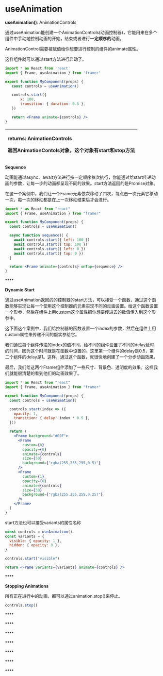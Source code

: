 # useAnimation

**useAnimation\(\)**: AnimationControls

通过useAnimation能创建一个AnimationControls\(动画控制器\)，它能用来在多个组件中手动地控制动画的开始，结束或者进行**一定顺序的**动画。

AnimationControl需要被赋值给你想要进行控制的组件的animate属性。

这样组件就可以通过start方法进行启动了。

```jsx
import * as React from 'react'
import { Frame, useAnimation } from 'framer'

export function MyComponent(props) {
   const controls = useAnimation()

   controls.start({
       x: 100,
       transition: { duration: 0.5 },
   })

   return <Frame animate={controls} />
}
```

<table>
  <thead>
    <tr>
      <th style="text-align:left">
        <p>returns: AnimationControls</p>
        <p>&#x8FD4;&#x56DE;AnimationContols&#x5BF9;&#x8C61;&#xFF0C;&#x8FD9;&#x4E2A;&#x5BF9;&#x8C61;&#x6709;start&#x548C;stop&#x65B9;&#x6CD5;</p>
      </th>
    </tr>
  </thead>
  <tbody></tbody>
</table>

**Sequence**

动画能通过async、await方法进行按一定顺序依次执行，你能通过给start传递动画的参数，让每一步的动画都呈现不同的效果。start方法返回的是Promise对象。

在这一个案例中，我们让一个Frame元素依次移动了四次，每点击一次元素它移动一次，每一次的移动都是在上一次移动结束后才会进行。

```jsx
import * as React from "react"
import { Frame, useAnimation } from "framer"

export function MyComponent(props) {
  const controls = useAnimation()

  async function sequence() {
    await controls.start({ left: 100 })
    await controls.start({ top: 100 })
    await controls.start({ left: 0 })
    await controls.start({ top: 0 })
  }

  return <Frame animate={controls} onTap={sequence} />
}
```

\*\*\*\*

**Dynamic Start**

通过useAnimation返回的的控制器的start方法，可以接受一个函数，通过这个函数能够实现让每一个使用这个控制器的元素实现不同的动画设置。给这个函数设置一个形参，然后在组件上用custom这个属性把你想要传进去的数值传入到这个形参中。

这下面这个案例中，我们给控制器的函数设置一个index的参数，然后在组件上用custom属性来传递不同的额实参给它。

我们通过每个组件传递的index的值不同，给不同的组件设置了不同的delay延时的时间，因为这个时间就是在函数中设置的。这里第一个组件的delay是0.5，第二个组件的delay是1。这样，通过这个函数，就很快地创建了一个分步动画效果。

最后，我们给这两个Frame组件添加了一些尺寸、背景色、透明度的效果，这样我们就能很清楚的看到他们的动画效果了。

```jsx
import * as React from "react"
import { Frame, useAnimation } from "framer"

export function MyComponent(props) {
  const controls = useAnimation()

  controls.start(index => ({
    opacity: 1,
    transition: { delay: index * 0.5 },
  }))

  return (
    <Frame background="#09F">
      <Frame
        custom={0}
        opacity={0}
        animate={controls}
        size={50}
        background={"rgba(255,255,255,0.5)"}
      />
      <Frame
        custom={1}
        opacity={0}
        animate={controls}
        size={50}
        background={"rgba(255,255,255,0.25)"}
      />
    </Frame>
  )
}
```

start方法也可以接受variants的属性名称

```jsx
const controls = useAnimation()
const variants = {
  visible: { opacity: 1 },
  hidden: { opacity: 0 },
}

controls.start("visible")

return <Frame variants={variants} animate={controls} />
```

\*\*\*\*

**Stopping Animations**

所有正在进行中的动画，都可以通过animation.stop\(\)来停止。

```jsx
controls.stop()
```

\*\*\*\*

\*\*\*\*

\*\*\*\*

\*\*\*\*

\*\*\*\*

\*\*\*\*

\*\*\*\*

